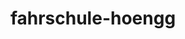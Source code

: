 ---
_schema: default
title: fahrschule-hoengg
seo:
  description: Mit der Fahrschule Loyal in Höngg vom Nothelferkurs bis zur praktischen Prüfung. Sympathische Lehrer:innen. Top Location. Faire Preise.
  title: "Fahrschule Loyal: Deine Fahrschule in Höngg"
  keywords:
    - fahrschule hoengg
    - fahrschule loyal
    - fahrlehrer hoengg
    - auto hoengg
    - hoengg online
  openGraph:
    title: "Fahrschule Loyal: Deine Fahrschule in Höngg"
    description: Mit der Fahrschule Loyal in Höngg vom Nothelferkurs bis zur praktischen Prüfung. Sympathische Lehrer:innen. Top Location. Faire Preise.
    url: https://www.fahrschuleloyal.ch/fahrschule-hoengg
    type: website
    images:
      url: https://www.fahrschuleloyal.ch/loyal.logo.cdr.svg
  canonical: https://www.fahrschuleloyal.ch/fahrschule-hoengg
  metadatabase: https://www.fahrschuleloyal.ch/fahrschule-hoengg
seo_blocks:
  category: "Fahrschule Höngg"
  data:
    image:
      image_path: "/close-up-view-driving-instructor-holding-checklist-while-background-female-student-steering-driving-car_shrink.webp"
      alt_text: "traffic cones line up along sunlit asphalt road"
    upperparagraph: "Herzlich willkommen bei der Fahrschule Loyal in Höngg! Mit unserer professionellen und individuellen Ausbildung bringen wir dich sicher ans Ziel. Unsere Fahrlehrer:innen begleiten dich mit Geduld und Fachwissen, damit du selbstbewusst und sicher auf den Strassen unterwegs bist. Zahlreiche Fahrschüler:innen aus Höngg haben ihre Fahrprüfung erfolgreich bestanden – sei du der oder die Nächste!"
    lowerparagraph: ""
  sections:
    - title: "Fahrschule Höngg – Fahrstunden ab 59.-!"
      text: "Beginne deine Fahrausbildung in Höngg mit einer unverbindlichen Probestunde für nur 59 Schweizer Franken. Unsere Fahrstunden sind so gestaltet, dass du in deinem eigenen Tempo lernen kannst, ohne Druck und mit der Unterstützung unserer erfahrenen Fahrlehrer:innen. Mit uns machst du den ersten Schritt in eine sichere und selbstbewusste Zukunft im Strassenverkehr."
    - title: "Professionelle Fahrausbildung in Höngg"
      text: "Unsere Fahrschule in Höngg bietet dir massgeschneiderte Fahrstunden, die perfekt auf deine Bedürfnisse abgestimmt sind. Zusätzlich bieten wir dir wichtige Kurse wie Verkehrskunde und Nothelfer an, damit du rundum gut vorbereitet bist. Egal, ob du Theorie oder Praxis vertiefen möchtest – wir sorgen dafür, dass du mit einem guten Gefühl zur Prüfung gehst."
    - title: "Jetzt anmelden und losfahren!"
      text: "Nutze unser Online-Formular oder kontaktiere uns direkt, um deine Fahrausbildung in Höngg zu starten. Unser Team begleitet dich auf jedem Schritt, von der ersten Fahrstunde bis zur erfolgreichen Prüfung. Erlebe, wie wir dich mit unserer Erfahrung und unserem Engagement sicher ans Ziel bringen."
contact_block:
  questionText: "Hast du Fragen oder benötigst du weitere Informationen?"
  welcomeText: "Wir freuen uns auf deine Kontaktaufnahme."
  phone: "+41 78 800 90 91"
  mail: "info@fahrschuleloyal.ch"
---